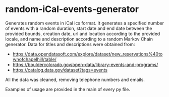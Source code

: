 # random-iCal-events-generator
Generates random events in iCal ics format. It generates a specified number of events with a random duration, start date and end date between the provided bounds, creation date, url and location according to the provided locale, and name and description according to a random Markov Chain generator. Data for titles and descriptions were obtained from:

- https://data.opendatasoft.com/explore/dataset/new_reservations%40townofchapelhill/table/
- https://bouldercolorado.gov/open-data/library-events-and-programs/
- https://catalog.data.gov/dataset?tags=events

All the data was cleaned, removing telephone numbers and emails.

Examples of usage are provided in the main of every py file. 
